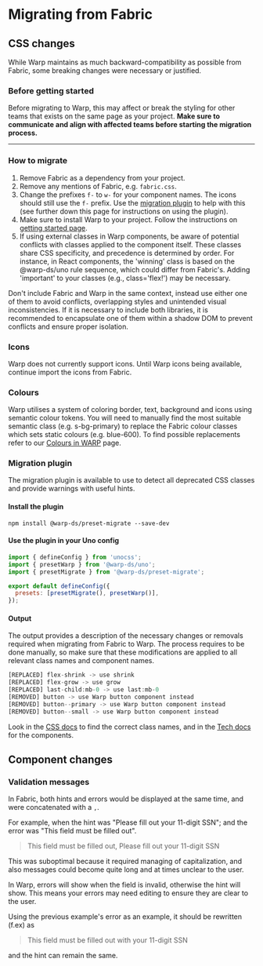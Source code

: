 # Migrating from Fabric

## CSS changes

While Warp maintains as much backward-compatibility as possible from Fabric,
some breaking changes were necessary or justified.

### Before getting started

Before migrating to Warp, this may affect or break the styling for other teams that exists on the same page as your project. **Make sure to communicate and align with affected teams before starting the migration process.**

---

### How to migrate

1. Remove Fabric as a dependency from your project.
2. Remove any mentions of Fabric, e.g. `fabric.css`.
3. Change the prefixes `f-` to `w-` for your component names. The icons should still use the `f-` prefix. Use the [migration plugin](https://github.com/warp-ds/preset-migrate) to help with this (see further down this page for instructions on using the plugin).
4. Make sure to install Warp to your project. Follow the instructions on [getting started page](/getting-started/developers/).
5. If using external classes in Warp components, be aware of potential conflicts with classes applied to the component itself. These classes share CSS specificity, and precedence is determined by order. For instance, in React components, the 'winning' class is based on the @warp-ds/uno rule sequence, which could differ from Fabric's. Adding 'important' to your classes (e.g., class='flex!') may be necessary.

Don't include Fabric and Warp in the same context, instead use either one of them to avoid conflicts, overlapping styles and unintended visual inconsistencies.
If it is necessary to include both libraries, it is recommended to encapsulate one of them within a shadow DOM to prevent conflicts and ensure proper isolation.

### Icons

Warp does not currently support icons. Until Warp icons being available, continue import the icons from Fabric.

### Colours

Warp utilises a system of coloring border, text, background and icons using semantic colour tokens. You will need to manually find the most suitable semantic class (e.g. s-bg-primary) to replace the Fabric colour classes which sets static colours (e.g. blue-600). To find possible replacements refer to our [Colours in WARP](https://warp-ds.github.io/colour-tokens-overview/) page.

### Migration plugin

The migration plugin is available to use to detect all deprecated CSS classes and provide warnings with useful hints.

#### Install the plugin

```shell
npm install @warp-ds/preset-migrate --save-dev
```

#### Use the plugin in your Uno config

```js
import { defineConfig } from 'unocss';
import { presetWarp } from '@warp-ds/uno';
import { presetMigrate } from '@warp-ds/preset-migrate';

export default defineConfig({
  presets: [presetMigrate(), presetWarp()],
});
```

#### Output

The output provides a description of the necessary changes or removals required when migrating from Fabric to Warp. The process requires to be done manually, so make sure that these modifications are applied to all relevant class names and component names.

```js
[REPLACED] flex-shrink -> use shrink
[REPLACED] flex-grow -> use grow
[REPLACED] last-child:mb-0 -> use last:mb-0
[REMOVED] button -> use Warp button component instead
[REMOVED] button--primary -> use Warp button component instead
[REMOVED] button--small -> use Warp button component instead
```

Look in the [CSS docs](https://warp-ds.github.io/css-docs/) to find the correct class names, and in the [Tech docs](https://warp-ds.github.io/tech-docs) for the components.

## Component changes

### Validation messages

In Fabric, both hints and errors would be displayed at the same time, and were concatenated with a `,`.

For example, when the hint was "Please fill out your 11-digit SSN"; and the error was "This field must be filled out".

> This field must be filled out, Please fill out your 11-digit SSN

This was suboptimal because it required managing of capitalization, and also messages could become quite long and at times unclear to the user.

In Warp, errors will show when the field is invalid, otherwise the hint will show. This means your errors may need editing to ensure they are clear to the user.

Using the previous example's error as an example, it should be rewritten (f.ex) as

> This field must be filled out with your 11-digit SSN

and the hint can remain the same.

<!--@include: ../colors.md-->
